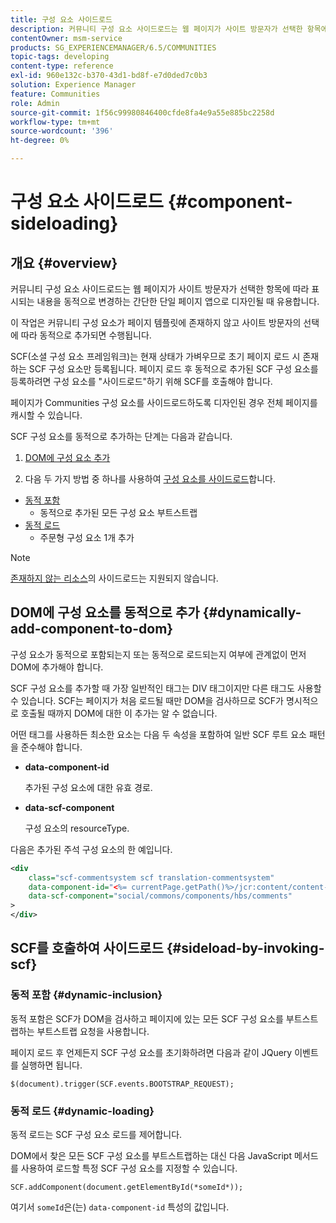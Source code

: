 ```yaml
---
title: 구성 요소 사이드로드
description: 커뮤니티 구성 요소 사이드로드는 웹 페이지가 사이트 방문자가 선택한 항목에 따라 표시되는 내용을 동적으로 변경하는 간단한 단일 페이지 앱으로 디자인될 때 유용합니다
contentOwner: msm-service
products: SG_EXPERIENCEMANAGER/6.5/COMMUNITIES
topic-tags: developing
content-type: reference
exl-id: 960e132c-b370-43d1-bd8f-e7d0ded7c0b3
solution: Experience Manager
feature: Communities
role: Admin
source-git-commit: 1f56c99980846400cfde8fa4e9a55e885bc2258d
workflow-type: tm+mt
source-wordcount: '396'
ht-degree: 0%

---
```


# 구성 요소 사이드로드 {#component-sideloading}

## 개요 {#overview}

커뮤니티 구성 요소 사이드로드는 웹 페이지가 사이트 방문자가 선택한 항목에 따라 표시되는 내용을 동적으로 변경하는 간단한 단일 페이지 앱으로 디자인될 때 유용합니다.

이 작업은 커뮤니티 구성 요소가 페이지 템플릿에 존재하지 않고 사이트 방문자의 선택에 따라 동적으로 추가되면 수행됩니다.

SCF(소셜 구성 요소 프레임워크)는 현재 상태가 가벼우므로 초기 페이지 로드 시 존재하는 SCF 구성 요소만 등록됩니다. 페이지 로드 후 동적으로 추가된 SCF 구성 요소를 등록하려면 구성 요소를 &quot;사이드로드&quot;하기 위해 SCF를 호출해야 합니다.

페이지가 Communities 구성 요소를 사이드로드하도록 디자인된 경우 전체 페이지를 캐시할 수 있습니다.

SCF 구성 요소를 동적으로 추가하는 단계는 다음과 같습니다.

1. [DOM에 구성 요소 추가](#dynamically-add-component-to-dom)

1. 다음 두 가지 방법 중 하나를 사용하여 [구성 요소를 사이드로드](#sideload-by-invoking-scf)합니다.

* [동적 포함](#dynamic-inclusion)
   * 동적으로 추가된 모든 구성 요소 부트스트랩
* [동적 로드](#dynamic-loading)
   * 주문형 구성 요소 1개 추가

>[!NOTE]
>
>[존재하지 않는 리소스](scf.md#add-or-include-a-communities-component)의 사이드로드는 지원되지 않습니다.

## DOM에 구성 요소를 동적으로 추가 {#dynamically-add-component-to-dom}

구성 요소가 동적으로 포함되는지 또는 동적으로 로드되는지 여부에 관계없이 먼저 DOM에 추가해야 합니다.

SCF 구성 요소를 추가할 때 가장 일반적인 태그는 DIV 태그이지만 다른 태그도 사용할 수 있습니다. SCF는 페이지가 처음 로드될 때만 DOM을 검사하므로 SCF가 명시적으로 호출될 때까지 DOM에 대한 이 추가는 알 수 없습니다.

어떤 태그를 사용하든 최소한 요소는 다음 두 속성을 포함하여 일반 SCF 루트 요소 패턴을 준수해야 합니다.

* **data-component-id**

  추가된 구성 요소에 대한 유효 경로.

* **data-scf-component**

  구성 요소의 resourceType.

다음은 추가된 주석 구성 요소의 한 예입니다.

```xml
<div
    class="scf-commentsystem scf translation-commentsystem"
    data-component-id="<%= currentPage.getPath()%>/jcr:content/content-left/comments"
    data-scf-component="social/commons/components/hbs/comments"
>
</div>
```

## SCF를 호출하여 사이드로드 {#sideload-by-invoking-scf}

### 동적 포함 {#dynamic-inclusion}

동적 포함은 SCF가 DOM을 검사하고 페이지에 있는 모든 SCF 구성 요소를 부트스트랩하는 부트스트랩 요청을 사용합니다.

페이지 로드 후 언제든지 SCF 구성 요소를 초기화하려면 다음과 같이 JQuery 이벤트를 실행하면 됩니다.

`$(document).trigger(SCF.events.BOOTSTRAP_REQUEST);`

### 동적 로드 {#dynamic-loading}

동적 로드는 SCF 구성 요소 로드를 제어합니다.

DOM에서 찾은 모든 SCF 구성 요소를 부트스트랩하는 대신 다음 JavaScript 메서드를 사용하여 로드할 특정 SCF 구성 요소를 지정할 수 있습니다.

`SCF.addComponent(document.getElementById(*someId*));`

여기서 `someId`은(는) `data-component-id` 특성의 값입니다.
